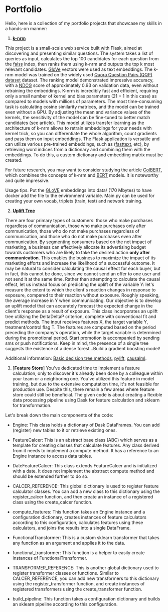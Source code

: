 # Portfolio
Hello, here is a collection of my portfolio projects that showcase my skills in a hands-on manner:
1. [**k-nrm**](https://arxiv.org/pdf/1706.06613.pdf)

This project is a small-scale web service built with Flask, aimed at discovering and presenting similar questions. The system takes a list of queries as input, calculates the top 100 candidates for each question from the [faiss](https://github.com/facebookresearch/faiss) index, then ranks them using k-nrm and outputs the top k most relevant candidates. [GloVe](https://nlp.stanford.edu/projects/glove/) vectors were used as text embeddings. The k-nrm model was trained on the widely used [Quora Question Pairs (QQP) dataset](https://gluebenchmark.com/tasks) dataset.
The ranking model demonstrated impressive accuracy, with a [NDCG](https://towardsdatascience.com/evaluate-your-recommendation-engine-using-ndcg-759a851452d1) score of approximately 0.93 on validation data, even without retraining the embeddings. K-nrm is incredibly fast and efficient, requiring only a small number of kernel and bias parameters (21 + 1 in this case) as compared to models with millions of parameters. The most time-consuming task is calculating cosine similarity matrices, and the model can be trained even without a GPU. By adjusting the mean and variance values of the kernels, the sensitivity of the model can be fine-tuned to better match candidates (see article). This model utilizes transfer learning as the architecture of k-nrm allows to retrain embeddings for your needs with kernel trick, so you can differentiate the whole algorithm, count gradients and pass them on input embeddings. The Flask application is versatile and can utilize various pre-trained embeddings, such as ([fasttext](https://fasttext.cc/), etc), by retrieving word indices from a dictionary and combining them with the embeddings. To do this, a custom dictionary and embedding matrix must be created.

For future research, you may want to consider studying the article [ColBERT](https://arxiv.org/pdf/2004.12832.pdf), which combines the concepts of k-nrm and [BERT](https://arxiv.org/pdf/1810.04805.pdf) models. It is noteworthy and quite impressive.

Usage tips. Put the [GLoVE](https://nlp.stanford.edu/projects/glove/) embeddings into data/ (170 Mbytes) to have docker add the file to the environment variable. Main.py can be used for creating your own vocab, triplets (train, test) and network training.

2. [**Uplift Tree**](https://link.springer.com/content/pdf/10.1007/s10115-011-0434-0.pdf)

There are four primary types of customers: those who make purchases regardless of communication, those who make purchases only after communication, those who do not make purchases regardless of communication, and those who do not make purchases even after communication. By segmenting consumers based on the net impact of marketing, a business can effectively allocate its advertising budget towards customers who are likely to take the desired action **only after communication**. This enables the business to maximize the impact of its marketing efforts and increase the likelihood of a successful outcome. It may be natural to consider calculating the causal effect for each buyer, but in fact, this cannot be done, since we cannot send an offer to one user and not send it at the same time. Rather than attempting to calculate the causal effect, let us instead focus on predicting the uplift of the variable Y: let's measure the extent to which the client's reaction changes in response to exposure, compared to their reaction without exposure. Roughly speaking, the average increase in Y when communicating. Our objective is to develop an uplift model that can accurately forecast the expected change in the client's response as a result of exposure. This class incorporates an uplift tree utilizing the DeltaDeltaP criterion, complete with conventional fit and predict methods. The input receives features X, the target variable Y, treatment/control flag T. The features are computed based on the period preceding the company's operation, while the target variable is determined during the promotional period. Start promotion is accompanied by sending sms or push notifications. Keep in mind, the presence of a single tree suggests the existence of a dense forest...Build a gradient boosting model! 

Additional information: [Basic decision tree methods](https://towardsdatascience.com/decision-tree-from-scratch-in-python-46e99dfea775), [pylift](https://pylift.readthedocs.io/en/latest/), [causalml](https://causalml.readthedocs.io/en/latest/about.html).

3. [**Feature Store**]
You've dedicated time to implement a feature calculation, only to discover it's already been done by a colleague within your team or a neighboring one. You've utilized this feature in model training, but due to the extensive computation time, it's not feasible for production use. Despite this, there remain a few areas where feature store could still be beneficial. The given code is about creating a flexible data processing pipeline using Dask for feature calculation and sklearn for transformation. 

Let's break down the main components of the code:
 * Engine: This class holds a dictionary of Dask DataFrames. You can add (register) new tables to it or retrieve existing ones.

 * FeatureCalcer: This is an abstract base class (ABC) which serves as a template for creating classes that calculate features. Any class derived from it needs to implement a compute method. It has a reference to an Engine instance to access data tables.

 * DateFeatureCalcer: This class extends FeatureCalcer and is initialized with a date. It does not implement the abstract compute method and should be extended further to do so.

 * CALCER_REFERENCE: This global dictionary is used to register feature calculator classes. You can add a new class to this dictionary using the register_calcer function, and then create an instance of a registered class using the create_calcer function.

 * compute_features: This function takes an Engine instance and a configuration dictionary, creates instances of feature calculators according to this configuration, calculates features using these calculators, and joins the results into a single DataFrame.

 * FunctionalTransformer: This is a custom sklearn transformer that takes any function as an argument and applies it to the data.

 * functional_transformer: This function is a helper to easily create instances of FunctionalTransformer.

 * TRANSFORMER_REFERENCE: This is another global dictionary used to register transformer classes or functions. Similar to CALCER_REFERENCE, you can add new transformers to this dictionary using the register_transformer function, and create instances of registered transformers using the create_transformer function.

 * build_pipeline: This function takes a configuration dictionary and builds an sklearn pipeline according to this configuration.
